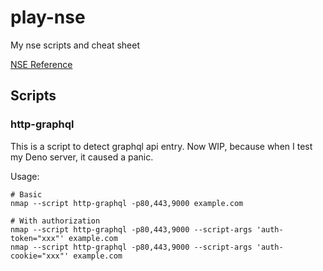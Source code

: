 # play-nse

My nse scripts and cheat sheet

[NSE Reference](https://nmap.org/nsedoc/index.html)

## Scripts

### http-graphql

This is a script to detect graphql api entry. 
Now WIP, because when I test my Deno server, it caused a panic.

Usage:

```
# Basic
nmap --script http-graphql -p80,443,9000 example.com

# With authorization
nmap --script http-graphql -p80,443,9000 --script-args 'auth-token="xxx"' example.com
nmap --script http-graphql -p80,443,9000 --script-args 'auth-cookie="xxx"' example.com
```